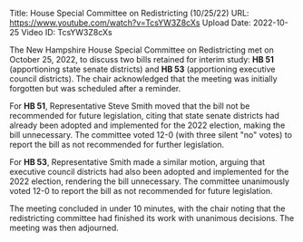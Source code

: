 Title: House Special Committee on Redistricting (10/25/22)
URL: https://www.youtube.com/watch?v=TcsYW3Z8cXs
Upload Date: 2022-10-25
Video ID: TcsYW3Z8cXs

The New Hampshire House Special Committee on Redistricting met on October 25, 2022, to discuss two bills retained for interim study: **HB 51** (apportioning state senate districts) and **HB 53** (apportioning executive council districts). The chair acknowledged that the meeting was initially forgotten but was scheduled after a reminder. 

For **HB 51**, Representative Steve Smith moved that the bill not be recommended for future legislation, citing that state senate districts had already been adopted and implemented for the 2022 election, making the bill unnecessary. The committee voted 12-0 (with three silent "no" votes) to report the bill as not recommended for further legislation.

For **HB 53**, Representative Smith made a similar motion, arguing that executive council districts had also been adopted and implemented for the 2022 election, rendering the bill unnecessary. The committee unanimously voted 12-0 to report the bill as not recommended for future legislation.

The meeting concluded in under 10 minutes, with the chair noting that the redistricting committee had finished its work with unanimous decisions. The meeting was then adjourned.